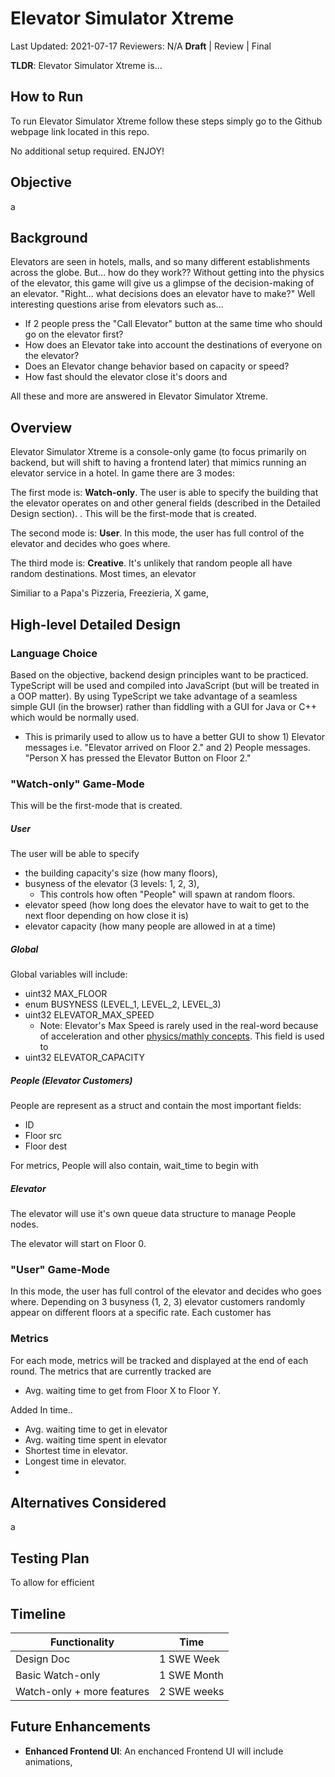 # Elevator Simulator Xtreme
Last Updated: 2021-07-17
Reviewers: N/A
**Draft** | Review | Final

**TLDR**: Elevator Simulator Xtreme is...

## How to Run
To run Elevator Simulator Xtreme follow these steps simply go to the Github webpage link located in this repo.

No additional setup required. ENJOY!

## Objective
a

## Background
Elevators are seen in hotels, malls, and so many different establishments across the globe. But... how do they work?? Without getting into the physics of the elevator, this game will give us a glimpse of the decision-making of an elevator. "Right... what decisions does an elevator have to make?" Well interesting questions arise from elevators such as...

 - If 2 people press the "Call Elevator" button at the same time who should go on the elevator first?
 - How does an Elevator take into account the destinations of everyone on the elevator?
 - Does an Elevator change behavior based on capacity or speed?
 - How fast should the elevator close it's doors and 

All these and more are answered in Elevator Simulator Xtreme.

## Overview
Elevator Simulator Xtreme is a console-only game (to focus primarily on backend, but will shift to having a frontend later) that mimics running an elevator service in a hotel. In game there are 3 modes:

The first mode is: **Watch-only**. The user is able to specify the building that the elevator operates on and other general fields (described in the Detailed Design section).   . This will be the first-mode that is created.

The second mode is: **User**. In this mode, the user has full control of the elevator and decides who goes where. 

The third mode is: **Creative**. It's unlikely that random people all have random destinations. Most times, an elevator

Similiar to a Papa's Pizzeria, Freezieria, X game, 
 

## High-level Detailed Design
### Language Choice
Based on the objective, backend design principles want to be practiced. TypeScript will be used and compiled into JavaScript (but will be treated in a OOP matter). By using TypeScript we take advantage of a seamless simple GUI (in the browser) rather than fiddling with a GUI for Java or C++ which would be normally used.

 - This is primarily used to allow us to have a better GUI to show 1) Elevator messages i.e. "Elevator arrived on Floor 2." and 2) People messages. "Person X has pressed the Elevator Button on Floor 2."

### "Watch-only" Game-Mode
This will be the first-mode that is created. 
##### User
The user will be able to specify 
 - the building capacity's size (how many floors),
 - busyness of the elevator (3 levels: 1, 2, 3), 
	 - This controls how often "People" will spawn at random floors.
- elevator speed (how long does the elevator have to wait to get to the next floor depending on how close it is)
- elevator capacity (how many people are allowed in at a time)

##### Global
Global variables will include:

 - uint32 MAX_FLOOR
 - enum BUSYNESS (LEVEL_1, LEVEL_2, LEVEL_3)
 - uint32 ELEVATOR_MAX_SPEED 
	 - Note: Elevator's Max Speed is rarely used in the real-word because of acceleration and other [physics/mathly concepts](https://www.phoenixmodularelevator.com/elevator-speed/). This field is used to 
 - uint32 ELEVATOR_CAPACITY

##### People (Elevator Customers)
People are represent as a struct and contain the most important fields: 
 - ID
 - Floor src
 - Floor dest

For metrics, People will also contain, wait_time to begin with

##### Elevator
The elevator will use it's own queue data structure to manage People nodes. 

The elevator will start on Floor 0.

### "User" Game-Mode
In this mode, the user has full control of the elevator and decides who goes where. Depending on 3 busyness (1, 2, 3) elevator customers randomly appear on different floors at a specific rate. Each customer has 

### Metrics
For each mode, metrics will be tracked and displayed at the end of each round. The metrics that are currently tracked are
 - Avg. waiting time to get from Floor X to Floor Y.

Added In time..
 - Avg. waiting time to get in elevator
 - Avg. waiting time spent in elevator
 - Shortest time in elevator.
 - Longest time in elevator.
 - 

## Alternatives Considered
a

## Testing Plan
To allow for efficient 

## Timeline
|Functionality|Time  |
|--|--|
|Design Doc  |1 SWE Week  |
|Basic Watch-only| 1 SWE Month | 
|Watch-only + more features | 2 SWE weeks

## Future Enhancements

 - **Enhanced Frontend UI**: An enchanced Frontend UI will include animations, 
